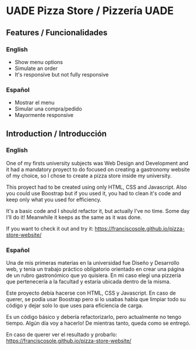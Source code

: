# UADE Pizza Store / Pizzería UADE

## Features / Funcionalidades
### English
- Show menu options
- Simulate an order
- It's responsive but not fully responsive

### Español
- Mostrar el menu
- Simular una compra/pedido
- Mayormente responsive

## Introduction / Introducción

### English
One of my firsts university subjects was Web Design and Development and it had a mandatory proyect to do focused on creating a gastronomy website of my choice, so I chose to create a pizza store inside my university. 

This proyect had to be created using only HTML, CSS and Javascript. Also you could use Boostrap but if you used it, you had to clean it's code and keep only what you used for efficiency.

It's a basic code and I should refactor it, but actually I've no time. Some day I'll do it! Meanwhile it keeps as the same as it was done.

If you want to check it out and try it: https://franciscosole.github.io/pizza-store-website/

### Español
Una de mis primeras materias en la universidad fue Diseño y Desarrollo web, y tenía un trabajo práctico obligatorio orientado en crear una página de un rubro gastronómico que yo quisiera. En mi caso elegí una pizzería que pertenecería a la facultad y estaría ubicada dentro de la misma.

Este proyecto debía hacerse con HTML, CSS y Javascript. En caso de querer, se podía usar Boostrap pero si lo usabas había que limpiar todo su código y dejar solo lo que uses para eficiencia de carga.

Es un código básico y debería refactorizarlo, pero actualmente no tengo tiempo. Algún día voy a hacerlo! De mientras tanto, queda como se entregó.

En caso de querer ver el resultado y probarlo: https://franciscosole.github.io/pizza-store-website/
